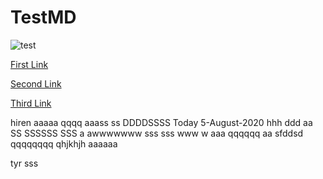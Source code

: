 # TestMD

![test](https://github.com/hirenp-waferwire/TestMD/workflows/test/badge.svg)

[First Link](https://www.google.com)

[Second Link](https://www.testaaaaaa.com)

[Third Link](https://www.google.com)

hiren aaaaa qqqq aaass ss DDDDSSSS Today 5-August-2020 hhh ddd
aa
SS
SSSSSS
SSS
a
awwwwwww sss
sss  www w
aaa
qqqqqq
aa sfddsd
qqqqqqqq
qhjkhjh
aaaaaa

tyr
sss
